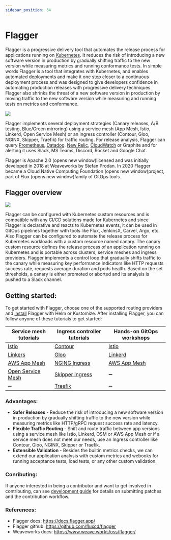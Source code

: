 ```yaml
---
sidebar_position: 34
---
```


# Flagger 


Flagger is a progressive delivery tool that automates the release process for applications running on [Kubernetes](https://kubernetes.io/). It reduces the risk of introducing a new software version in production by gradually shifting traffic to the new version while measuring metrics and running conformance tests.
In simple words Flagger is a tool that integrates with Kubernetes, and enables automated deployments and make it one step closer to a continuous deployment process and was designed to give developers confidence in automating production releases with progressive delivery techniques. Flagger also shrinks the threat of a new software version in production by moving traffic to the new software version while measuring and running tests on metrics and conformance.


<img src="https://encrypted-tbn0.gstatic.com/images?q=tbn:ANd9GcS_wDHm4PayZuSzaM430xqrHsp2WN76Ds7AUQ&usqp=CAU"/>



Flagger implements several deployment strategies (Canary releases, A/B testing, Blue/Green mirroring) using a service mesh (App Mesh, Istio, Linkerd, Open Service Mesh) or an ingress controller (Contour, Gloo, NGINX, Skipper, Traefik) for traffic routing.
For release analysis, Flagger can query [Prometheus](https://prometheus.io/), [Datadog](https://www.datadoghq.com/), [New Relic](https://newrelic.com/), [CloudWatch](https://aws.amazon.com/cloudwatch/) or Graphite and for alerting it uses Slack, MS Teams, Discord, Rocket and Google Chat.


Flagger is Apache 2.0 (opens new window)licensed and was initially developed in 2018 at Weaveworks by Stefan Prodan. In 2020 Flagger became a Cloud Native Computing Foundation (opens new window)project, part of Flux (opens new window)family of GitOps tools.

## Flagger overview


<img src="https://raw.githubusercontent.com/fluxcd/flagger/main/docs/diagrams/flagger-overview.png"/>



Flagger can be configured with Kubernetes custom resources and is compatible with any CI/CD solutions made for Kubernetes and since Flagger is declarative and reacts to Kubernetes events, it can be used in GitOps pipelines together with tools like Flux, JenkinsX, Carvel, Argo, etc.
Also Flagger can be configured to automate the release process for Kubernetes workloads with a custom resource named canary. The canary custom resource defines the release process of an application running on Kubernetes and is portable across clusters, service meshes and ingress providers.
Flagger implements a control loop that gradually shifts traffic to the canary while measuring key performance indicators like HTTP requests success rate, requests average duration and pods health. Based on the set thresholds, a canary is either promoted or aborted and its analysis is pushed to a Slack channel.

## Getting started:

To get started with Flagger, choose one of the supported routing providers and [install](https://docs.flagger.app/install/flagger-install-on-kubernetes) Flagger with Helm or Kustomize.
After installing Flagger, you can follow anyone of these tutorials to get started:


| Service mesh tutorials                              | Ingress controller tutorials                 | Hands-on GitOps workshops                          |
| ----------------------------------------------------| ---------------------------------------------| ---------------------------------------------------|
| [Istio](https://docs.flagger.app/tutorials/istio-progressive-delivery)| [Contour](https://docs.flagger.app/tutorials/contour-progressive-delivery) | [Istio](https://github.com/stefanprodan/gitops-istio) |
| [Linkers](https://docs.flagger.app/tutorials/linkerd-progressive-delivery)| [Gloo](https://docs.flagger.app/tutorials/gloo-progressive-delivery) | [Linkerd](https://helm.workshop.flagger.dev/)           |
| [AWS App Mesh](https://docs.flagger.app/tutorials/appmesh-progressive-delivery) | [NGING Ingress](https://docs.flagger.app/tutorials/nginx-progressive-delivery)| [AWS App Mesh](https://eks.handson.flagger.dev/) |
| [Open Service Mesh](https://docs.flagger.app/tutorials/osm-progressive-delivery) | [Skipper Ingress](https://docs.flagger.app/tutorials/skipper-progressive-delivery) | ➖ |
|  ➖  | [Traefik](https://docs.flagger.app/tutorials/traefik-progressive-delivery) |  ➖  |


### Advantages:

- **Safer Releases** - Reduce the risk of introducing a new software version in production by gradually shifting traffic to the new version while measuring metrics like HTTP/gRPC request success rate and latency.
- **Flexible Traffic Routing** - Shift and route traffic between app versions using a service mesh like Istio, Linkerd, OSM or AWS App Mesh or if a service mesh does not meet our needs, use an Ingress controller like Contour, Gloo, NGINX, Skipper or Traefik.
- **Extensible Validation** - Besides the builtin metrics checks, we can extend our application analysis with custom metrics and webooks for running acceptance tests, load tests, or any other custom validation.


### Conributing:

If anyone interested in being a contributor and want to get involved in contributing, can see [development guide](https://docs.flagger.app/dev/dev-guide) for details on submitting patches and the contribution workflow.


### References:

- Flagger docs: https://docs.flagger.app/
- Flagger github: https://github.com/fluxcd/flagger
- Weaveworks docs: https://www.weave.works/oss/flagger/
                       
